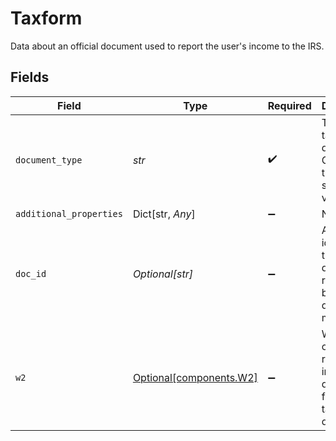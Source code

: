 # Taxform

Data about an official document used to report the user's income to the IRS.


## Fields

| Field                                                                     | Type                                                                      | Required                                                                  | Description                                                               |
| ------------------------------------------------------------------------- | ------------------------------------------------------------------------- | ------------------------------------------------------------------------- | ------------------------------------------------------------------------- |
| `document_type`                                                           | *str*                                                                     | :heavy_check_mark:                                                        | The type of tax document. Currently, the only supported value is `w2`.    |
| `additional_properties`                                                   | Dict[str, *Any*]                                                          | :heavy_minus_sign:                                                        | N/A                                                                       |
| `doc_id`                                                                  | *Optional[str]*                                                           | :heavy_minus_sign:                                                        | An identifier of the document referenced by the document metadata.        |
| `w2`                                                                      | [Optional[components.W2]](../../models/components/w2.md)                  | :heavy_minus_sign:                                                        | W2 is an object that represents income data taken from a W2 tax document. |